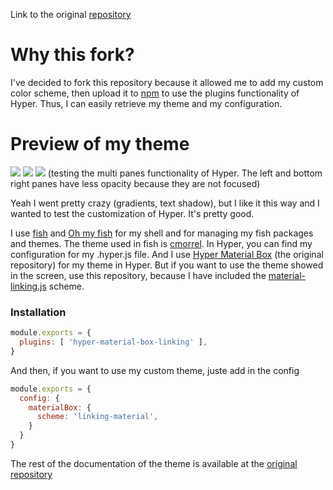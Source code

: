 Link to the original [repository](https://github.com/ooJerryLeeoo/hyper-material-box)

# Why this fork?
I've decided to fork this repository because it allowed me to add my custom color scheme, then upload it to [npm](https://www.npmjs.com/package/hyper-material-box-linking) to use the plugins functionality of Hyper. Thus, I can easily retrieve my theme and my configuration.

# Preview of my theme

![](http://i.imgur.com/8agdo5V.png)
![](http://i.imgur.com/4Ijurkd.png)
![](http://i.imgur.com/HJv4PLx.png)
(testing the multi panes functionality of Hyper. The left and bottom right panes have less opacity because they are not focused)

Yeah I went pretty crazy (gradients, text shadow), but I like it this way and I wanted to test the customization of Hyper. It's pretty good. 

I use [fish](https://github.com/fish-shell/fish-shell) and [Oh my fish](https://github.com/oh-my-fish/oh-my-fish) for my shell and for managing my fish packages and themes. The theme used in fish is [cmorrel](https://github.com/oh-my-fish/oh-my-fish/blob/master/docs/Themes.md#cmorrell). In Hyper, you can find my configuration for my .hyper.js file. And I use [Hyper Material Box](https://github.com/ooJerryLeeoo/hyper-material-box) (the original repository) for my theme in Hyper. But if you want to use the theme showed in the screen, use this repository, because I have included the [material-linking.js](https://github.com/Liinkiing/hyper-material-box/blob/master/scheme/linking-material.js) scheme.

### Installation


``` javascript
module.exports = {
  plugins: [ 'hyper-material-box-linking' ],
}
```

And then, if you want to use my custom theme, juste add in the config


```javascript
module.exports = {
  config: {
    materialBox: {
      scheme: 'linking-material',
    }
  }
}
```

The rest of the documentation of the theme is available at the [original repository](https://github.com/ooJerryLeeoo/hyper-material-box)
